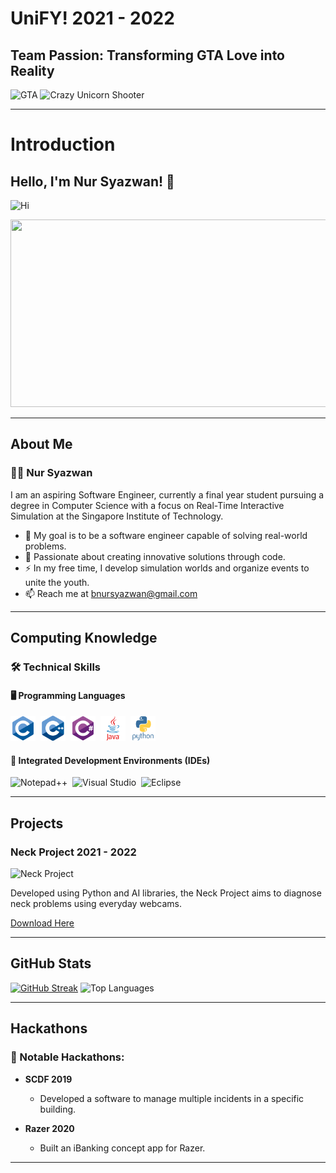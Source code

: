 # UniFY! 2021 - 2022

## Team Passion: Transforming GTA Love into Reality

![GTA](https://media.giphy.com/media/swzCmaSIrANr8BeyVt/giphy.gif)
![Crazy Unicorn Shooter](https://media.giphy.com/media/aW8R5Ncl1O9wRhPc9M/giphy-downsized-large.gif)

---

# Introduction

## Hello, I'm Nur Syazwan! 👋
![Hi](https://media.giphy.com/media/hvRJCLFzcasrR4ia7z/giphy.gif)

<div align="center">
  <img src="https://media.giphy.com/media/dWesBcTLavkZuG35MI/giphy.gif" width="600" height="300"/>
</div>

---

## About Me

### :man_technologist: Nur Syazwan

I am an aspiring Software Engineer, currently a final year student pursuing a degree in Computer Science with a focus on Real-Time Interactive Simulation at the Singapore Institute of Technology.

- :telescope: My goal is to be a software engineer capable of solving real-world problems.
- :seedling: Passionate about creating innovative solutions through code.
- :zap: In my free time, I develop simulation worlds and organize events to unite the youth.
- :mailbox: Reach me at [bnursyazwan@gmail.com](mailto:bnursyazwan@gmail.com)

---

## Computing Knowledge

### :hammer_and_wrench: Technical Skills

#### 🖥 Programming Languages

<div>
   <img src="https://github.com/devicons/devicon/blob/master/icons/c/c-original.svg" title="C" alt="C" width="40" height="40"/>&nbsp;
    <img src="https://github.com/devicons/devicon/blob/master/icons/cplusplus/cplusplus-original.svg" title="C++" alt="C++" width="40" height="40"/>&nbsp;
    <img src="https://github.com/devicons/devicon/blob/master/icons/csharp/csharp-original.svg" title="C#" alt="C#" width="40" height="40"/>&nbsp;
  <img src="https://github.com/devicons/devicon/blob/master/icons/java/java-original-wordmark.svg" title="Java" alt="Java" width="40" height="40"/>&nbsp;
   <img src="https://github.com/devicons/devicon/blob/master/icons/python/python-original-wordmark.svg" title="Python"  alt="Python" width="40" height="40"/>&nbsp;
</div>

#### 🤖 Integrated Development Environments (IDEs)

<div>
  <img src="https://notepad-plus-plus.org/images/logo.svg" title="Notepad++"  alt="Notepad++" width="80" height="40"/>&nbsp;
  <img src="https://upload.wikimedia.org/wikipedia/commons/1/19/Visual_Studio_2012_logo_and_wordmark.svg" title="Visual Studio"  alt="Visual Studio" width="80" height="40"/>&nbsp;
  <img src="https://upload.wikimedia.org/wikipedia/commons/d/d0/Eclipse-Luna-Logo.svg" title="Eclipse"  alt="Eclipse" width="80" height="40"/>&nbsp;
</div>

---

## Projects

### Neck Project 2021 - 2022

![Neck Project](GIF_LINK_HERE)

Developed using Python and AI libraries, the Neck Project aims to diagnose neck problems using everyday webcams.

[Download Here](#)

---

## GitHub Stats

[![GitHub Streak](http://github-readme-streak-stats.herokuapp.com?user=wanzies&theme=tokyonight)](https://git.io/streak-stats)
![Top Languages](https://github-readme-stats.vercel.app/api/top-langs/?username=wanzies&theme=tokyonight&layout=compact)

---

## Hackathons

### 📖 Notable Hackathons:

- **SCDF 2019**
  - Developed a software to manage multiple incidents in a specific building.

- **Razer 2020**
  - Built an iBanking concept app for Razer.

---
